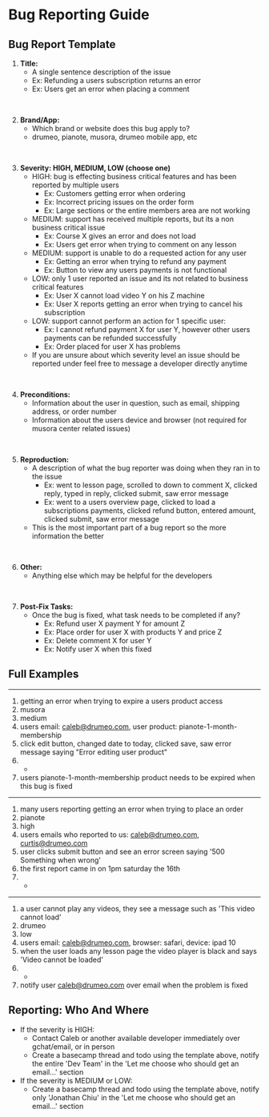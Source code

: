 # Bug Reporting Guide

## Bug Report Template
1. **Title:**
    - A single sentence description of the issue
    - Ex: Refunding a users subscription returns an error
    - Ex: Users get an error when placing a comment
<br>

2. **Brand/App:**
    - Which brand or website does this bug apply to?
    - drumeo, pianote, musora, drumeo mobile app, etc
<br>

3. **Severity: HIGH, MEDIUM, LOW (choose one)**
    - HIGH: bug is effecting business critical features and has been reported by multiple users
        - Ex: Customers getting error when ordering
        - Ex: Incorrect pricing issues on the order form
        - Ex: Large sections or the entire members area are not working
    - MEDIUM: support has received multiple reports, but its a non business critical issue
        - Ex: Course X gives an error and does not load
        - Ex: Users get error when trying to comment on any lesson
    - MEDIUM: support is unable to do a requested action for any user
        - Ex: Getting an error when trying to refund any payment
        - Ex: Button to view any users payments is not functional
    - LOW: only 1 user reported an issue and its not related to business critical features
        - Ex: User X cannot load video Y on his Z machine
        - Ex: User X reports getting an error when trying to cancel his subscription
    - LOW: support cannot perform an action for 1 specific user:
        - Ex: I cannot refund payment X for user Y, however other users payments can be refunded successfully
        - Ex: Order placed for user X has problems
    - If you are unsure about which severity level an issue should be reported under feel free to message a developer directly anytime
<br>

4. **Preconditions:**
    - Information about the user in question, such as email, shipping address, or order number
    - Information about the users device and browser (not required for musora center related issues)
<br>

5. **Reproduction:**
    - A description of what the bug reporter was doing when they ran in to the issue
        - Ex: went to lesson page, scrolled to down to comment X, clicked reply, typed in reply, clicked submit, saw error message
        - Ex: went to a users overview page, clicked to load a subscriptions payments, clicked refund button, entered amount, clicked submit, saw error message
    - This is the most important part of a bug report so the more information the better
<br>

6. **Other:**
    - Anything else which may be helpful for the developers
<br>

7. **Post-Fix Tasks:**
    - Once the bug is fixed, what task needs to be completed if any?
        - Ex: Refund user X payment Y for amount Z
        - Ex: Place order for user X with products Y and price Z
        - Ex: Delete comment X for user Y
        - Ex: Notify user X when this fixed
        

## Full Examples

--- 

1. getting an error when trying to expire a users product access
2. musora
3. medium
4. users email: caleb@drumeo.com, user product: pianote-1-month-membership
5. click edit button, changed date to today, clicked save, saw error message saying "Error editing user product"
6. -
7. users pianote-1-month-membership product needs to be expired when this bug is fixed

---
 
1. many users reporting getting an error when trying to place an order
2. pianote
3. high
4. users emails who reported to us: caleb@drumeo.com, curtis@drumeo.com
5. user clicks submit button and see an error screen saying '500 Something when wrong'
6. the first report came in on 1pm saturday the 16th
7. -

--- 

1. a user cannot play any videos, they see a message such as 'This video cannot load'
2. drumeo
3. low
4. users email: caleb@drumeo.com, browser: safari, device: ipad 10
5. when the user loads any lesson page the video player is black and says 'Video cannot be loaded'
6. -
7. notify user caleb@drumeo.com over email when the problem is fixed

## Reporting: Who And Where

- If the severity is HIGH:
    - Contact Caleb or another available developer immediately over gchat/email, or in person
    - Create a basecamp thread and todo using the template above, notify the entire 'Dev Team' in the 'Let me choose who should get an email…' section
- If the severity is MEDIUM or LOW:
    - Create a basecamp thread and todo using the template above, notify only 'Jonathan Chiu' in the 'Let me choose who should get an email…' section